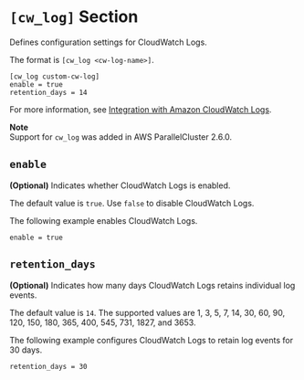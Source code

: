 # `[cw_log]` Section<a name="cw-log-section"></a>

Defines configuration settings for CloudWatch Logs\.

The format is `[cw_log <cw-log-name>]`\.

```
[cw_log custom-cw-log]
enable = true
retention_days = 14
```

For more information, see [Integration with Amazon CloudWatch Logs](cloudwatch-logs.md)\.

**Note**  
Support for `cw_log` was added in AWS ParallelCluster 2\.6\.0\.

## `enable`<a name="cw-log-section-enable"></a>

 **\(Optional\)** Indicates whether CloudWatch Logs is enabled\.

The default value is `true`\. Use `false` to disable CloudWatch Logs\.

The following example enables CloudWatch Logs\.

```
enable = true
```

## `retention_days`<a name="cw-log-section-retention-days"></a>

 **\(Optional\)** Indicates how many days CloudWatch Logs retains individual log events\.

The default value is `14`\. The supported values are 1, 3, 5, 7, 14, 30, 60, 90, 120, 150, 180, 365, 400, 545, 731, 1827, and 3653\.

The following example configures CloudWatch Logs to retain log events for 30 days\.

```
retention_days = 30
```